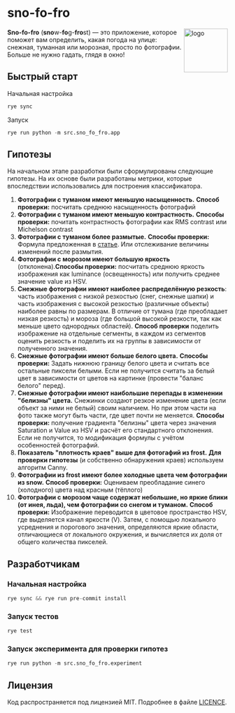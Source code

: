 # sno-fo-fro
<img src=https://github.com/user-attachments/assets/177846f6-5e40-40db-9384-a0e67ac2de2f alt="logo" width="100" align="right">

**Sno-fo-fro** (**sno**w-**fo**g-**fro**st) — это приложение, которое поможет вам определить, какая погода на улице: снежная, туманная или морозная, просто по фотографии. Больше не нужно гадать, глядя в окно!

## Быстрый старт
Начальная настройка
```python
rye sync
```
Запуск
```python
rye run python -m src.sno_fo_fro.app
```

## Гипотезы

На начальном этапе разработки были сформулированы следующие гипотезы. На их основе были разработаны метрики, которые впоследствии использовались для построения классификатора.

1. **Фотографии с туманом имеют меньшую насыщенность.**  **Способ проверки:** посчитать среднюю насыщенность фотографий
2. **Фотографии с туманом имеют меньшую контрастность.** **Способы проверки:** почитать контрастность фотографии как RMS contrast или Michelson contrast 
3. **Фотографии с туманом более размытые.** **Способы проверки:** Формула предложенная в [статье](https://pyimagesearch.com/2015/09/07/blur-detection-with-opencv/). Или отслеживание величины изменений после размытия.
4. **Фотографии с морозом имеют большую яркость** (отклонена).**Способы проверки:**  посчитать среднюю яркость изображения как luminance (освещенность) или получить среднее значение value из HSV.
5. **Снежные фотографии имеют наиболее распределённую резкость**: часть изображения с низкой резкостью (снег, снежные шапки) и часть изображения с высокой резкостью (различные объекты) наиболее равны по размерам. В отличие от тумана (где преобладает низкая резкость) и мороза (где большой высокой резкости, так как меньше цвето однородных областей). **Способ проверки** поделить изображение на отдельные сегменты, в каждом из сегментов оценить резкость и поделить их на группы в зависимости от полученного значения.
6. **Снежные фотографии имеют больше белого цвета.** **Способы проверки:** Задать нижнюю границу белого цвета и считать все остальные пиксели белыми. Если не получится считать за белый цвет в зависимости от цветов на картинке (провести "баланс белого" перед).
7.  **Снежные фотографии имеют наибольшие перепады в изменении "белизны" цвета.** Снежинки создают резкое изменение цвета (если объект за ними не белый) своим наличием. Но при этом части на фото также могут быть части, где цвет почти не меняется. **Способы проверки:** получение градиента "белизны" цвета через значения Saturation и Value из HSV и расчёт его стандартного отклонения. Если не получится, то модификация формулы с учётом особенностей фотографий. 
8. **Показатель "плотность краев" выше для фотогафий из frost.** **Для проверки гипотезы** (и собственно обнаружения краев) используем алгоритм Сanny.
9. **Фотографии из frost имеют более холодные цвета чем фотографии из snow.** **Способ проверки:** Оцениваем преобладание синего (холодного) цвета над красным (тёплого)
10. **Фотографии с морозом чаще содержат небольшие, но яркие блики (от инея, льда), чем фотографии со снегом и туманом.** **Способ проверки:** Изображение переводится в цветовое пространство HSV, где выделяется канал яркости (V). Затем, с помощью локального усреднения и порогового значения, определяются яркие области, отличающиеся от локального окружения, и вычисляется их доля от общего количества пикселей.

## Разработчикам

### Начальная настройка
```python
rye sync && rye run pre-commit install
```

### Запуск тестов
```python
rye test
```

### Запуск эксперимента для проверки гипотез

```python
rye run python -m src.sno_fo_fro.experiment
```



## Лицензия

Код распространяется под лицензией MIT. Подробнее в файле [LICENCE](LICENCE).